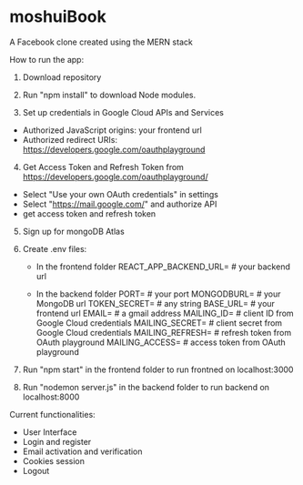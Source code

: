 # moshuiBook
A Facebook clone created using the MERN stack

How to run the app:
1. Download repository

2. Run "npm install" to download Node modules.

3. Set up credentials in Google Cloud APIs and Services
  - Authorized JavaScript origins: your frontend url
  - Authorized redirect URIs: https://developers.google.com/oauthplayground

4. Get Access Token and Refresh Token from https://developers.google.com/oauthplayground/
  - Select "Use your own OAuth credentials" in settings
  - Select "https://mail.google.com/" and authorize API
  - get access token and refresh token

5. Sign up for mongoDB Atlas

6. Create .env files:
   - In the frontend folder
    REACT_APP_BACKEND_URL= # your backend url

   - In the backend folder
    PORT= # your port
    MONGODBURL= # your MongoDB url
    TOKEN_SECRET= # any string
    BASE_URL= # your frontend url
    EMAIL= # a gmail address
    MAILING_ID= # client ID from Google Cloud credentials
    MAILING_SECRET= # client secret from Google Cloud credentials
    MAILING_REFRESH= # refresh token from OAuth playground
    MAILING_ACCESS= # access token from OAuth playground

7. Run "npm start" in the frontend folder to run frontned on localhost:3000

8. Run "nodemon server.js" in the backend folder to run backend on localhost:8000

Current functionalities:
- User Interface
- Login and register
- Email activation and verification
- Cookies session
- Logout




